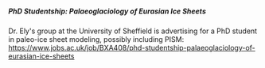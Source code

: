 ##### PhD Studentship: Palaeoglaciology of Eurasian Ice Sheets

Dr. Ely's group at the University of Sheffield is advertising for a PhD
student in paleo-ice sheet modeling, possibly including PISM:
<https://www.jobs.ac.uk/job/BXA408/phd-studentship-palaeoglaciology-of-eurasian-ice-sheets>
